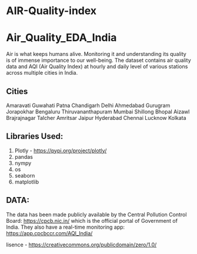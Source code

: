 # AIR-Quality-index
# Air_Quality_EDA_India
Air is what keeps humans alive. Monitoring it and understanding its quality is of immense importance to our well-being. The dataset contains air quality data and AQI (Air Quality Index) at hourly and daily level of various stations across multiple cities in India.

## Cities
Amaravati Guwahati Patna Chandigarh Delhi Ahmedabad Gurugram Jorapokhar Bengaluru Thiruvananthapuram Mumbai Shillong Bhopal Aizawl Brajrajnagar Talcher Amritsar Jaipur Hyderabad Chennai Lucknow Kolkata

## Libraries Used:
1. Plotly - https://pypi.org/project/plotly/
3. pandas
4. nympy
5. os
6. seaborn
7. matplotlib


## DATA:
The data has been made publicly available by the Central Pollution Control Board: https://cpcb.nic.in/ which is the official portal of Government of India. They also have a real-time monitoring app: https://app.cpcbccr.com/AQI_India/

lisence - https://creativecommons.org/publicdomain/zero/1.0/
